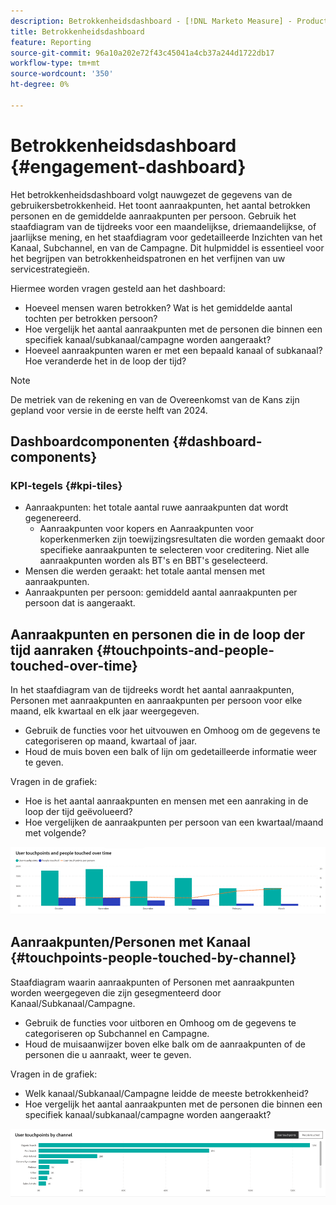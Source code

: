 ```yaml
---
description: Betrokkenheidsdashboard - [!DNL Marketo Measure] - Product
title: Betrokkenheidsdashboard
feature: Reporting
source-git-commit: 96a10a202e72f43c45041a4cb37a244d1722db17
workflow-type: tm+mt
source-wordcount: '350'
ht-degree: 0%

---
```


# Betrokkenheidsdashboard {#engagement-dashboard}

Het betrokkenheidsdashboard volgt nauwgezet de gegevens van de gebruikersbetrokkenheid. Het toont aanraakpunten, het aantal betrokken personen en de gemiddelde aanraakpunten per persoon. Gebruik het staafdiagram van de tijdreeks voor een maandelijkse, driemaandelijkse, of jaarlijkse mening, en het staafdiagram voor gedetailleerde Inzichten van het Kanaal, Subchannel, en van de Campagne. Dit hulpmiddel is essentieel voor het begrijpen van betrokkenheidspatronen en het verfijnen van uw servicestrategieën.

Hiermee worden vragen gesteld aan het dashboard:

* Hoeveel mensen waren betrokken? Wat is het gemiddelde aantal tochten per betrokken persoon?
* Hoe vergelijk het aantal aanraakpunten met de personen die binnen een specifiek kanaal/subkanaal/campagne worden aangeraakt?
* Hoeveel aanraakpunten waren er met een bepaald kanaal of subkanaal? Hoe veranderde het in de loop der tijd?

>[!NOTE]
>
>De metriek van de rekening en van de Overeenkomst van de Kans zijn gepland voor versie in de eerste helft van 2024.

## Dashboardcomponenten {#dashboard-components}

### KPI-tegels {#kpi-tiles}

* Aanraakpunten: het totale aantal ruwe aanraakpunten dat wordt gegenereerd.
   * Aanraakpunten voor kopers en Aanraakpunten voor koperkenmerken zijn toewijzingsresultaten die worden gemaakt door specifieke aanraakpunten te selecteren voor creditering. Niet alle aanraakpunten worden als BT&#39;s en BBT&#39;s geselecteerd.
* Mensen die werden geraakt: het totale aantal mensen met aanraakpunten.
* Aanraakpunten per persoon: gemiddeld aantal aanraakpunten per persoon dat is aangeraakt.

## Aanraakpunten en personen die in de loop der tijd aanraken {#touchpoints-and-people-touched-over-time}

In het staafdiagram van de tijdreeks wordt het aantal aanraakpunten, Personen met aanraakpunten en aanraakpunten per persoon voor elke maand, elk kwartaal en elk jaar weergegeven.

* Gebruik de functies voor het uitvouwen en Omhoog om de gegevens te categoriseren op maand, kwartaal of jaar.
* Houd de muis boven een balk of lijn om gedetailleerde informatie weer te geven.

Vragen in de grafiek:

* Hoe is het aantal aanraakpunten en mensen met een aanraking in de loop der tijd geëvolueerd?
* Hoe vergelijken de aanraakpunten per persoon van een kwartaal/maand met volgende?

![](assets/engagement-dashboard-1.png)

## Aanraakpunten/Personen met Kanaal {#touchpoints-people-touched-by-channel}

Staafdiagram waarin aanraakpunten of Personen met aanraakpunten worden weergegeven die zijn gesegmenteerd door Kanaal/Subkanaal/Campagne.

* Gebruik de functies voor uitboren en Omhoog om de gegevens te categoriseren op Subchannel en Campagne.
* Houd de muisaanwijzer boven elke balk om de aanraakpunten of de personen die u aanraakt, weer te geven.

Vragen in de grafiek:

* Welk kanaal/Subkanaal/Campagne leidde de meeste betrokkenheid?
* Hoe vergelijk het aantal aanraakpunten met de personen die binnen een specifiek kanaal/subkanaal/campagne worden aangeraakt?

![](assets/engagement-dashboard-2.png)
